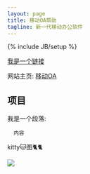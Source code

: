 ```yaml
---
layout: page
title: 移动OA帮助
tagline: 新一代移动办公软件
---
```

{% include JB/setup %}

 [我是一个链接](http://jekyllbootstrap.com/usage/jekyll-quick-start.html)

网站主页: [移动OA](http://115.28.217.147/yunzuzhi/signin)

## 项目

我是一个段落:

      内容

kitty🐱图🐈🐈

![](http://7xqaun.com1.z0.glb.clouddn.com/11041Z54412-5.jpg?imageMogr2/thumbnail/300x300/gravity/North/crop/300x185)
